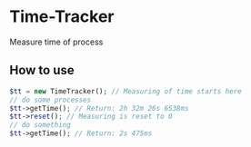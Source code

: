 # Time-Tracker
Measure time of process

## How to use
```php
$tt = new TimeTracker(); // Measuring of time starts here
// do some processes
$tt->getTime(); // Return: 2h 32m 26s 6538ms
$tt->reset(); // Measuring is reset to 0
// do something
$tt->getTime(); // Return: 2s 475ms
```
